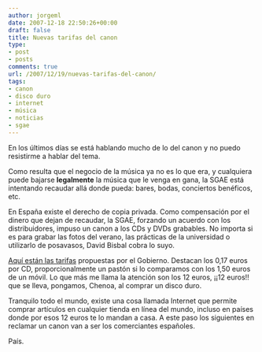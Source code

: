 ```yaml
---
author: jorgeml
date: 2007-12-18 22:50:26+00:00
draft: false
title: Nuevas tarifas del canon
type: 
- post
- posts
comments: true
url: /2007/12/19/nuevas-tarifas-del-canon/
tags:
- canon
- disco duro
- internet
- música
- noticias
- sgae
---
```


En los últimos días se está hablando mucho de lo del canon y no puedo resistirme a hablar del tema.

Como resulta que el negocio de la música ya no es lo que era, y cualquiera puede bajarse **legalmente** la música que le venga en gana, la SGAE está intentando recaudar allá donde pueda: bares, bodas, conciertos benéficos, etc.

En España existe el derecho de copia privada. Como compensación por el dinero que dejan de recaudar, la SGAE, forzando un acuerdo con los distribuidores, impuso un canon a los CDs y DVDs grabables. No importa si es para grabar las fotos del verano, las prácticas de la universidad o utilizarlo de posavasos, David Bisbal cobra lo suyo.

[Aquí están las tarifas](http://www.publico.es/029191/gobierno/propone/canon/0/17/euros/cdr/1/5/moviles) propuestas por el Gobierno. Destacan los 0,17 euros por CD, proporcionalmente un pastón si lo comparamos con los 1,50 euros de un móvil. Lo que más me llama la atención son los 12 euros, ¡¡12 euros!! que se lleva, pongamos, Chenoa, al comprar un disco duro.

Tranquilo todo el mundo, existe una cosa llamada Internet que permite comprar artículos en cualquier tienda en línea del mundo, incluso en países donde por esos 12 euros te lo mandan a casa. A este paso los siguientes en reclamar un canon van a ser los comerciantes españoles.

País.
